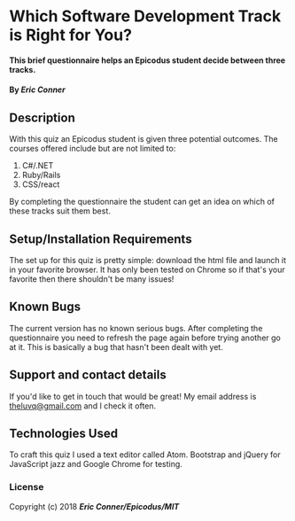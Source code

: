 #  Which Software Development Track is Right for You?

#### This brief questionnaire helps an Epicodus student decide between three tracks.

#### By _**Eric Conner**_

## Description

With this quiz an Epicodus student is given three potential outcomes. The courses offered include but are not limited to:
1. C#/.NET
2. Ruby/Rails
3. CSS/react

By completing the questionnaire the student can get an idea on which of these tracks suit them best.

## Setup/Installation Requirements

The set up for this quiz is pretty simple: download the html file and launch it in your favorite browser. It has only been tested on Chrome so if that's your favorite then there shouldn't be many issues!

## Known Bugs

The current version has no known serious bugs. After completing the questionnaire you need to refresh the page again before trying another go at it. This is basically a bug that hasn't been dealt with yet.

## Support and contact details

If you'd like to get in touch that would be great! My email address is theluvq@gmail.com and I check it often.

## Technologies Used

To craft this quiz I used a text editor called Atom. Bootstrap and jQuery for JavaScript jazz and Google Chrome for testing.

### License

Copyright (c) 2018 **_Eric Conner/Epicodus/MIT_**
